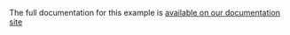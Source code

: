 The full documentation for this example is [available on our documentation site](https://cloud.mbed.com/docs/current/connecting/mbed-cloud-client-tutorials.html)
